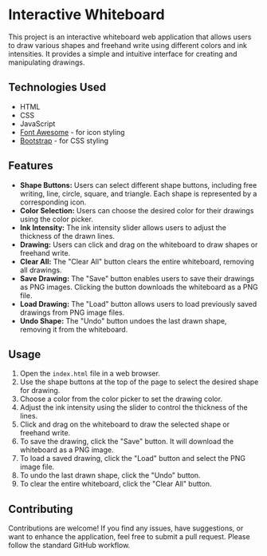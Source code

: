 # Interactive Whiteboard

This project is an interactive whiteboard web application that allows users to draw various shapes and freehand write using different colors and ink intensities. It provides a simple and intuitive interface for creating and manipulating drawings.

## Technologies Used

- HTML
- CSS
- JavaScript
- [Font Awesome](https://fontawesome.com/) - for icon styling
- [Bootstrap](https://getbootstrap.com/) - for CSS styling

## Features

- **Shape Buttons:** Users can select different shape buttons, including free writing, line, circle, square, and triangle. Each shape is represented by a corresponding icon.
- **Color Selection:** Users can choose the desired color for their drawings using the color picker.
- **Ink Intensity:** The ink intensity slider allows users to adjust the thickness of the drawn lines.
- **Drawing:** Users can click and drag on the whiteboard to draw shapes or freehand write.
- **Clear All:** The "Clear All" button clears the entire whiteboard, removing all drawings.
- **Save Drawing:** The "Save" button enables users to save their drawings as PNG images. Clicking the button downloads the whiteboard as a PNG file.
- **Load Drawing:** The "Load" button allows users to load previously saved drawings from PNG image files.
- **Undo Shape:** The "Undo" button undoes the last drawn shape, removing it from the whiteboard.

## Usage

1. Open the `index.html` file in a web browser.
2. Use the shape buttons at the top of the page to select the desired shape for drawing.
3. Choose a color from the color picker to set the drawing color.
4. Adjust the ink intensity using the slider to control the thickness of the lines.
5. Click and drag on the whiteboard to draw the selected shape or freehand write.
6. To save the drawing, click the "Save" button. It will download the whiteboard as a PNG image.
7. To load a saved drawing, click the "Load" button and select the PNG image file.
8. To undo the last drawn shape, click the "Undo" button.
9. To clear the entire whiteboard, click the "Clear All" button.

## Contributing


Contributions are welcome! If you find any issues, have suggestions, or want to enhance the application, feel free to submit a pull request. Please follow the standard GitHub workflow.


